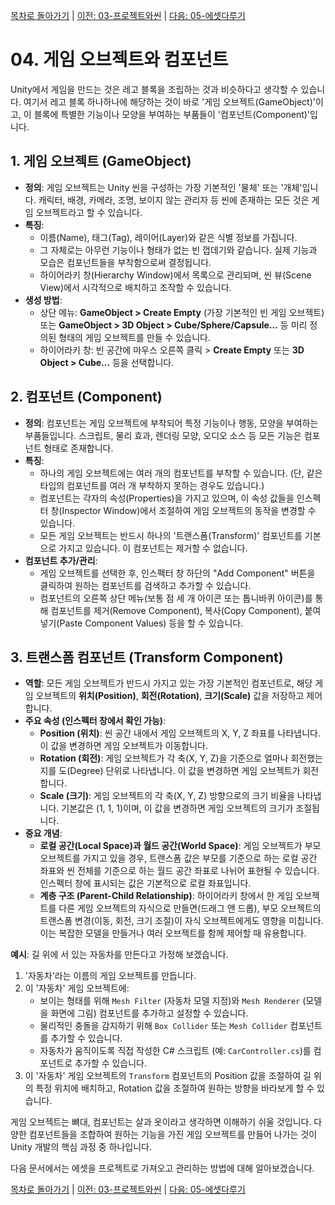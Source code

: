 [목차로 돌아가기](./README.md) | [이전: 03-프로젝트와씬](./03-프로젝트와씬.md) | [다음: 05-에셋다루기](./05-에셋다루기.md)

# 04. 게임 오브젝트와 컴포넌트

Unity에서 게임을 만드는 것은 레고 블록을 조립하는 것과 비슷하다고 생각할 수 있습니다. 여기서 레고 블록 하나하나에 해당하는 것이 바로 '게임 오브젝트(GameObject)'이고, 이 블록에 특별한 기능이나 모양을 부여하는 부품들이 '컴포넌트(Component)'입니다.

## 1. 게임 오브젝트 (GameObject)

-   **정의**: 게임 오브젝트는 Unity 씬을 구성하는 가장 기본적인 '물체' 또는 '개체'입니다. 캐릭터, 배경, 카메라, 조명, 보이지 않는 관리자 등 씬에 존재하는 모든 것은 게임 오브젝트라고 할 수 있습니다.
-   **특징**:
    *   이름(Name), 태그(Tag), 레이어(Layer)와 같은 식별 정보를 가집니다.
    *   그 자체로는 아무런 기능이나 형태가 없는 빈 껍데기와 같습니다. 실제 기능과 모습은 컴포넌트들을 부착함으로써 결정됩니다.
    *   하이어라키 창(Hierarchy Window)에서 목록으로 관리되며, 씬 뷰(Scene View)에서 시각적으로 배치하고 조작할 수 있습니다.
-   **생성 방법**:
    *   상단 메뉴: **GameObject > Create Empty** (가장 기본적인 빈 게임 오브젝트) 또는 **GameObject > 3D Object > Cube/Sphere/Capsule...** 등 미리 정의된 형태의 게임 오브젝트를 만들 수 있습니다.
    *   하이어라키 창: 빈 공간에 마우스 오른쪽 클릭 > **Create Empty** 또는 **3D Object > Cube...** 등을 선택합니다.

## 2. 컴포넌트 (Component)

-   **정의**: 컴포넌트는 게임 오브젝트에 부착되어 특정 기능이나 행동, 모양을 부여하는 부품들입니다. 스크립트, 물리 효과, 렌더링 모양, 오디오 소스 등 모든 기능은 컴포넌트 형태로 존재합니다.
-   **특징**:
    *   하나의 게임 오브젝트에는 여러 개의 컴포넌트를 부착할 수 있습니다. (단, 같은 타입의 컴포넌트를 여러 개 부착하지 못하는 경우도 있습니다.)
    *   컴포넌트는 각자의 속성(Properties)을 가지고 있으며, 이 속성 값들을 인스펙터 창(Inspector Window)에서 조절하여 게임 오브젝트의 동작을 변경할 수 있습니다.
    *   모든 게임 오브젝트는 반드시 하나의 '트랜스폼(Transform)' 컴포넌트를 기본으로 가지고 있습니다. 이 컴포넌트는 제거할 수 없습니다.
-   **컴포넌트 추가/관리**:
    *   게임 오브젝트를 선택한 후, 인스펙터 창 하단의 "Add Component" 버튼을 클릭하여 원하는 컴포넌트를 검색하고 추가할 수 있습니다.
    *   컴포넌트의 오른쪽 상단 메뉴(보통 점 세 개 아이콘 또는 톱니바퀴 아이콘)를 통해 컴포넌트를 제거(Remove Component), 복사(Copy Component), 붙여넣기(Paste Component Values) 등을 할 수 있습니다.

## 3. 트랜스폼 컴포넌트 (Transform Component)

-   **역할**: 모든 게임 오브젝트가 반드시 가지고 있는 가장 기본적인 컴포넌트로, 해당 게임 오브젝트의 **위치(Position)**, **회전(Rotation)**, **크기(Scale)** 값을 저장하고 제어합니다.
-   **주요 속성 (인스펙터 창에서 확인 가능)**:
    *   **Position (위치)**: 씬 공간 내에서 게임 오브젝트의 X, Y, Z 좌표를 나타냅니다. 이 값을 변경하면 게임 오브젝트가 이동합니다.
    *   **Rotation (회전)**: 게임 오브젝트가 각 축(X, Y, Z)을 기준으로 얼마나 회전했는지를 도(Degree) 단위로 나타냅니다. 이 값을 변경하면 게임 오브젝트가 회전합니다.
    *   **Scale (크기)**: 게임 오브젝트의 각 축(X, Y, Z) 방향으로의 크기 비율을 나타냅니다. 기본값은 (1, 1, 1)이며, 이 값을 변경하면 게임 오브젝트의 크기가 조절됩니다.
-   **중요 개념**:
    *   **로컬 공간(Local Space)과 월드 공간(World Space)**: 게임 오브젝트가 부모 오브젝트를 가지고 있을 경우, 트랜스폼 값은 부모를 기준으로 하는 로컬 공간 좌표와 씬 전체를 기준으로 하는 월드 공간 좌표로 나뉘어 표현될 수 있습니다. 인스펙터 창에 표시되는 값은 기본적으로 로컬 좌표입니다.
    *   **계층 구조 (Parent-Child Relationship)**: 하이어라키 창에서 한 게임 오브젝트를 다른 게임 오브젝트의 자식으로 만들면(드래그 앤 드롭), 부모 오브젝트의 트랜스폼 변경(이동, 회전, 크기 조절)이 자식 오브젝트에게도 영향을 미칩니다. 이는 복잡한 모델을 만들거나 여러 오브젝트를 함께 제어할 때 유용합니다.

**예시**: 길 위에 서 있는 자동차를 만든다고 가정해 보겠습니다.

1.  '자동차'라는 이름의 게임 오브젝트를 만듭니다.
2.  이 '자동차' 게임 오브젝트에:
    *   보이는 형태를 위해 `Mesh Filter` (자동차 모델 지정)와 `Mesh Renderer` (모델을 화면에 그림) 컴포넌트를 추가하고 설정할 수 있습니다.
    *   물리적인 충돌을 감지하기 위해 `Box Collider` 또는 `Mesh Collider` 컴포넌트를 추가할 수 있습니다.
    *   자동차가 움직이도록 직접 작성한 C# 스크립트 (예: `CarController.cs`)를 컴포넌트로 추가할 수 있습니다.
3.  이 '자동차' 게임 오브젝트의 `Transform` 컴포넌트의 Position 값을 조절하여 길 위의 특정 위치에 배치하고, Rotation 값을 조절하여 원하는 방향을 바라보게 할 수 있습니다.

게임 오브젝트는 뼈대, 컴포넌트는 살과 옷이라고 생각하면 이해하기 쉬울 것입니다. 다양한 컴포넌트들을 조합하여 원하는 기능을 가진 게임 오브젝트를 만들어 나가는 것이 Unity 개발의 핵심 과정 중 하나입니다.

다음 문서에서는 에셋을 프로젝트로 가져오고 관리하는 방법에 대해 알아보겠습니다. 

[목차로 돌아가기](./README.md) | [이전: 03-프로젝트와씬](./03-프로젝트와씬.md) | [다음: 05-에셋다루기](./05-에셋다루기.md) 